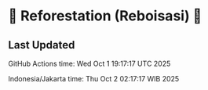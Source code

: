 
# 🌳 Reforestation (Reboisasi) 🌲

## Last Updated

GitHub Actions time: Wed Oct  1 19:17:17 UTC 2025

Indonesia/Jakarta time: Thu Oct  2 02:17:17 WIB 2025
